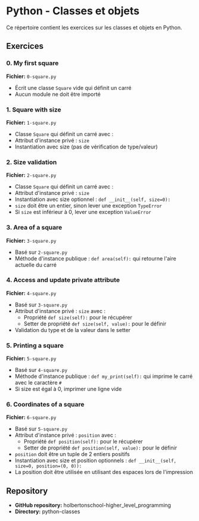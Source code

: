 # Python - Classes et objets

Ce répertoire contient les exercices sur les classes et objets en Python.

## Exercices

### 0. My first square
**Fichier:** `0-square.py`
- Écrit une classe `Square` vide qui définit un carré
- Aucun module ne doit être importé

### 1. Square with size
**Fichier:** `1-square.py`
- Classe `Square` qui définit un carré avec :
- Attribut d'instance privé : `size`
- Instantiation avec size (pas de vérification de type/valeur)

### 2. Size validation
**Fichier:** `2-square.py`
- Classe `Square` qui définit un carré avec :
- Attribut d'instance privé : `size`
- Instantiation avec size optionnel : `def __init__(self, size=0):`
- `size` doit être un entier, sinon lever une exception `TypeError`
- Si `size` est inférieur à 0, lever une exception `ValueError`

### 3. Area of a square
**Fichier:** `3-square.py`
- Basé sur `2-square.py`
- Méthode d'instance publique : `def area(self):` qui retourne l'aire actuelle du carré

### 4. Access and update private attribute
**Fichier:** `4-square.py`
- Basé sur `3-square.py`
- Attribut d'instance privé : `size` avec :
  - Propriété `def size(self):` pour le récupérer
  - Setter de propriété `def size(self, value):` pour le définir
- Validation du type et de la valeur dans le setter

### 5. Printing a square
**Fichier:** `5-square.py`
- Basé sur `4-square.py`
- Méthode d'instance publique : `def my_print(self):` qui imprime le carré avec le caractère `#`
- Si size est égal à 0, imprimer une ligne vide

### 6. Coordinates of a square
**Fichier:** `6-square.py`
- Basé sur `5-square.py`
- Attribut d'instance privé : `position` avec :
  - Propriété `def position(self):` pour le récupérer
  - Setter de propriété `def position(self, value):` pour le définir
- `position` doit être un tuple de 2 entiers positifs
- Instantiation avec size et position optionnels : `def __init__(self, size=0, position=(0, 0)):`
- La position doit être utilisée en utilisant des espaces lors de l'impression

## Repository
- **GitHub repository:** holbertonschool-higher_level_programming
- **Directory:** python-classes
